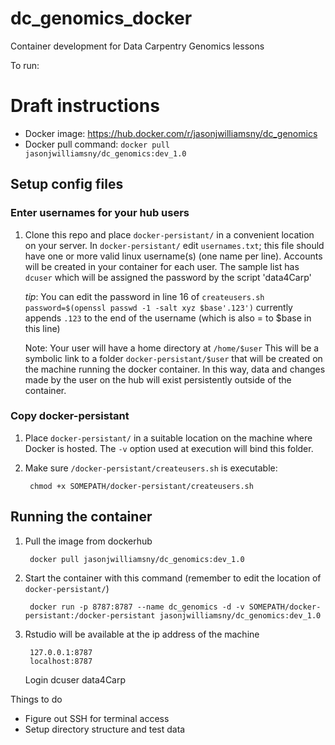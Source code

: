 # dc_genomics_docker
Container development for Data Carpentry Genomics lessons

To run:

# Draft instructions

- Docker image: https://hub.docker.com/r/jasonjwilliamsny/dc_genomics
- Docker pull command: `docker pull jasonjwilliamsny/dc_genomics:dev_1.0`

## Setup config files

### Enter usernames for your hub users

1. Clone this repo and place `docker-persistant/` in
   a convenient location on your server. In `docker-persistant/`
   edit `usernames.txt`; this file should have one or more valid linux
   username(s) (one name per line). Accounts will be created in your
   container for each user. The sample list has `dcuser` which will be assigned
   the password by the script 'data4Carp'

   *tip*: You can edit the password in line 16 of `createusers.sh`
   `password=$(openssl passwd -1 -salt xyz $base'.123')` currently appends `.123`
    to the end of the username (which is also = to $base in this line)

   Note: Your user will have a home directory at `/home/$user`
   This will be a symbolic link to a folder `docker-persistant/$user`
   that will be created on the machine running the docker container.
   In this way, data and changes made by the user on the hub will exist
   persistently outside of the container.

### Copy docker-persistant

1. Place `docker-persistant/` in a suitable location on the
   machine where Docker is hosted. The `-v` option used at execution
   will bind this folder.
2. Make sure `/docker-persistant/createusers.sh` is executable:

        chmod +x SOMEPATH/docker-persistant/createusers.sh


## Running the container

1. Pull the image from dockerhub

        docker pull jasonjwilliamsny/dc_genomics:dev_1.0

2. Start the container with this command (remember to edit the location of
   `docker-persistant/`)

        docker run -p 8787:8787 --name dc_genomics -d -v SOMEPATH/docker-persistant:/docker-persistant jasonjwilliamsny/dc_genomics:dev_1.0

3. Rstudio will be available at the ip address of the machine

        127.0.0.1:8787
        localhost:8787

    Login
         dcuser
         data4Carp

Things to do

 - Figure out SSH for terminal access
 - Setup directory structure and test data
